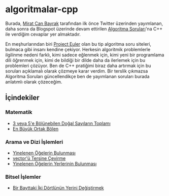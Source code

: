 # algoritmalar-cpp

Burada, [Mirat Can Bayrak](https://twitter.com/miratcanbayrak) tarafından ilk önce Twitter üzerinden yayımlanan, daha sonra da Blogspot üzerinde devam ettirilen [Algoritma Soruları](https://algoritma-sorulari.blogspot.com/)'na C++ ile verdiğim cevaplar yer almaktadır.

En meşhurlarından biri [Project Euler](https://projecteuler.net/) olan bu tip algoritma soru siteleri, bulmaca gibi insanı kendine çekiyor. Herkesin algoritmik problemlerle ilgilinme nedeni farklı, kimi sadece eğlenmek için, kimi yeni bir programlama dili öğrenmek için, kimi de bildiği bir dilde daha da ilerlemek için bu problemleri çözüyor. Ben de C++ pratiğimi biraz daha artırmak için bu soruları açıklamalı olarak çözmeye karar verdim. Bir terslik çıkmazsa Algoritma Soruları güncellendikçe ben de yayımlanan soruları burada anlatımlı olarak çözeceğim.

## İçindekiler

### Matematik

* [3 veya 5'e Bölünebilen Doğal Sayıların Toplamı](./bolunebilme/README.md)
* [En Büyük Ortak Bölen](./en-buyuk-ortak-bolen/README.md)

### Arama ve Dizi İşlemleri
* [Yinelenen Öğelerin Bulunması](./tekrar-eden-ogeler/README.md)
* [vector'ü Tersine Çevirme](./vector-ters-cevirme/README.md)
* [Yinelenen Öğelerin Yerlerinin Bulunması](./seri-yeri-bulma/README.md)

### Bitsel İşlemler

* [Bir Bayttaki İki Dörtlünün Yerini Değiştirmek](./dortlu-yer-degistirme/README.md)
